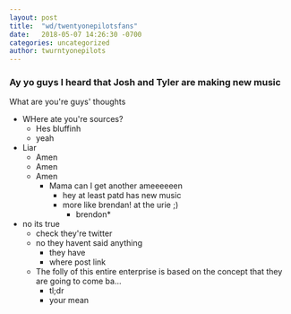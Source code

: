 ```yaml
---
layout: post
title:  "wd/twentyonepilotsfans"
date:   2018-05-07 14:26:30 -0700
categories: uncategorized
author: twurntyonepilots
---
```

### Ay yo guys I heard that Josh and Tyler are making new music
What are you're guys' thoughts
  * WHere ate you're sources?
    * Hes bluffinh
    * yeah
  * Liar
    * Amen
    * Amen
    * Amen
      * Mama can I get another ameeeeeen
        * hey at least patd has new music
        * more like brendan! at the urie ;)
          * brendon*
  * no its true
    * check they're twitter
     * no they havent said anything
       * they have
        * where post link
    * The folly of this entire enterprise is based on the concept that they are going to come ba...
      * tl;dr
       * your mean
